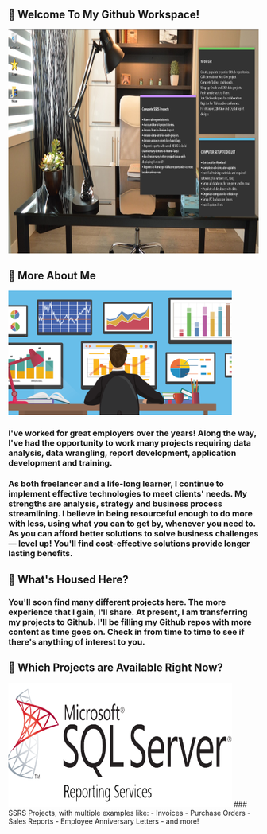 ## 👋 Welcome To My Github Workspace!
<img src="/assets/images/officework.jpg" width="1000" height="450"/>


## 👋 More About Me
<img src="/assets/images/Analysis.png" width="450" height="250"/>

### I've worked for great employers over the years! Along the way, I've had the opportunity to work many projects requiring data analysis, data wrangling, report development, application development and training.


### As both freelancer and a life-long learner, I continue to implement effective technologies to meet clients' needs. My strengths are analysis, strategy and business process streamlining. I believe in being resourceful enough to do more with less, using what you can to get by, whenever you need to. As you can afford better solutions to solve business challenges — level up! You'll find cost-effective solutions provide longer lasting benefits. 


## 👀 What's Housed Here?
### You'll soon find many different projects here. The more experience that I gain, I'll share. At present, I am transferring my projects to Github. I'll be filling my Github repos with more content as time goes on. Check in from time to time to see if there's anything of interest to you.


## 👀 Which Projects are Available Right Now?
<img src="/assets/images/SSRS_logo.png" width="450" height="250"/>
### SSRS Projects, with multiple examples like:
- Invoices
- Purchase Orders
- Sales Reports
- Employee Anniversary Letters
- and more!







<!--
**curtild/curtild** is a ✨ _special_ ✨ repository because its `README.md` (this file) appears on your GitHub profile.
<a href="#"><img class="avatar avatar-user" src="https://avatars.githubusercontent.com/u/20559941?s=48&amp;v=4" width="38" height="38" style="border-radius:50%" alt="@curtild"></a> 
Here are some ideas to get you started:

- 🔭 I’m currently working on ...
- 🌱 I’m currently learning ...
- 👯 I’m looking to collaborate on ...
- 🤔 I’m looking for help with ...
- 💬 Ask me about ...
- 📫 How to reach me: ...
- 😄 Pronouns: ...
- ⚡ Fun fact: ...
-->
